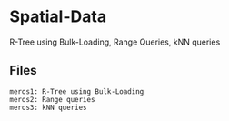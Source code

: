 # Spatial-Data
R-Tree using Bulk-Loading, Range Queries, kNN queries

## Files
```
meros1: R-Tree using Bulk-Loading
meros2: Range queries
meros3: kNN queries
```
